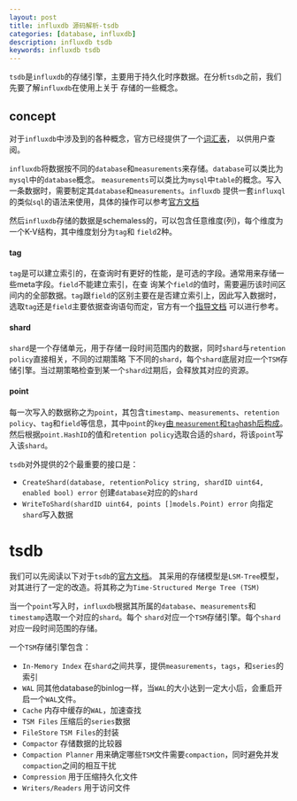 ```yaml
---
layout: post
title: influxdb 源码解析-tsdb
categories: [database, influxdb]
description: influxdb tsdb
keywords: influxdb tsdb
---
```


`tsdb`是`influxdb`的存储引擎，主要用于持久化时序数据。在分析`tsdb`之前，我们先要了解`influxdb`在使用上关于
存储的一些概念。

## concept
对于`influxdb`中涉及到的各种概念，官方已经提供了一个[词汇表](https://docs.influxdata.com/influxdb/v1.2/concepts/glossary)，
以供用户查阅。

`influxdb`将数据按不同的`database`和`measurements`来存储。`database`可以类比为`mysql`中的`database`概念。
`measurements`可以类比为`mysql`中`table`的概念。写入一条数据时，需要制定其`database`和`measurements`。`influxdb`
提供一套`influxql`的类似`sql`的语法来使用，具体的操作可以参考[官方文档](https://docs.influxdata.com/influxdb/v1.2/query_language/schema_exploration/)

然后`influxdb`存储的数据是schemaless的，可以包含任意维度(列)，每个维度为一个K-V结构，其中维度划分为`tag`和
`field`2种。

#### tag
`tag`是可以建立索引的，在查询时有更好的性能，是可选的字段。通常用来存储一些meta字段。`field`不能建立索引，在查
询某个`field`的值时，需要遍历该时间区间内的全部数据。`tag`跟`field`的区别主要在是否建立索引上，因此写入数据时，
选取`tag`还是`field`主要依据查询语句而定，官方有一个[指导文档](https://docs.influxdata.com/influxdb/v1.2/concepts/schema_and_data_layout/)
可以进行参考。

#### shard
`shard`是一个存储单元，用于存储一段时间范围内的数据，同时`shard`与`retention policy`直接相关，不同的过期策略
下不同的`shard`，每个`shard`底层对应一个`TSM`存储引擎。当过期策略检查到某一个`shard`过期后，会释放其对应的资源。

#### point
每一次写入的数据称之为`point`，其包含`timestamp`、`measurements`、`retention policy`、`tag`和`field`等信息，其中`point`的`key`[由
`measurement`和`tag`hash后构成](https://github.com/influxdata/influxdb/blob/4957b3d8be5fff66b1150f3fe894da09092e923a/models/points.go#L1481-L1485)。
然后根据`point.HashID`的值和`retention policy`选取合适的`shard`，将该`point`写入该`shard`。

`tsdb`对外提供的2个最重要的接口是：
* `CreateShard(database, retentionPolicy string, shardID uint64, enabled bool) error` 创建`database`对应的的`shard`
* `WriteToShard(shardID uint64, points []models.Point) error` 向指定`shard`写入数据

# tsdb
我们可以先阅读以下对于`tsdb`的[官方文档](https://docs.influxdata.com/influxdb/v1.2/concepts/storage_engine/)。
其采用的存储模型是`LSM-Tree`模型，对其进行了一定的改造。将其称之为`Time-Structured Merge Tree (TSM)`

当一个`point`写入时，`influxdb`根据其所属的`database`、`measurements`和`timestamp`选取一个对应的`shard`。每个
`shard`对应一个`TSM`存储引擎。每个`shard`对应一段时间范围的存储。

一个`TSM`存储引擎包含：
* `In-Memory Index` 在`shard`之间共享，提供`measurements`，`tags`，和`series`的索引 
* `WAL` 同其他database的binlog一样，当`WAL`的大小达到一定大小后，会重启开启一个`WAL`文件。
* `Cache` 内存中缓存的`WAL`，加速查找
* `TSM Files` 压缩后的`series`数据
* `FileStore` `TSM Files`的封装
* `Compactor` 存储数据的比较器
* `Compaction Planner` 用来确定哪些`TSM`文件需要`compaction`，同时避免并发`compaction`之间的相互干扰
* `Compression` 用于压缩持久化文件
* `Writers/Readers` 用于访问文件


